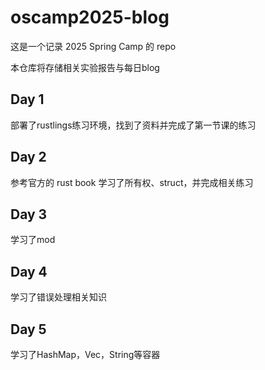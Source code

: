 # oscamp2025-blog

这是一个记录 2025 Spring Camp 的 repo

本仓库将存储相关实验报告与每日blog


## Day 1

部署了rustlings练习环境，找到了资料并完成了第一节课的练习

## Day 2

参考官方的 rust book 学习了所有权、struct，并完成相关练习

## Day 3

学习了mod

## Day 4

学习了错误处理相关知识

## Day 5

学习了HashMap，Vec，String等容器

